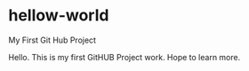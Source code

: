 # hellow-world
My First Git Hub Project

Hello. This is my first GitHUB Project work. Hope to learn more.
